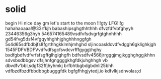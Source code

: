 # solid
begin
Hi
nice day
gm
let's start
to the moon !!!gty
LFG!!!g
hahahaoaaa!@33rfkjh
babashipsghgthhthhh
dfvzfdfvbfghyyh
23446356g3hyh
546574165489vsdfvfsdvgrfgtghnhhhh
gd54fvg5dsf4vfgqyhhghhjghghhhnggfgh
5s4d65sdfbdbjfs8fgrthhgkklmhjmhghd
sljincoasldcvdfvdggh6gklighkjgh
1545FDFVBDFVvdfvdfsgcfsvdcvrfffgygg\hghy
bxdfgbdfvdfvrfsfsgffglhglghgfh
bdfvsdfv4566jrrgggjmgjkgghghggjkhhn
sdvsbsdbbgsv dfsjhnfgnggggkhgfdkjuhghhgh
vb dbvdfv'bbl,sdgf32ffjhyhmkj
brfbhtbgbdgbdnli25bhh
vdfbzdfbzdfbbdbbgbugggfdk
bgfgfhhgjytedj,io
kdfvlkjsdnvolas;d
